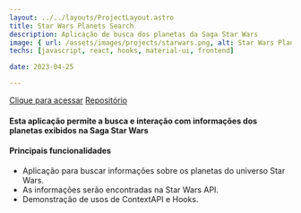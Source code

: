 ```yaml
---
layout: ../../layouts/ProjectLayout.astro
title: Star Wars Planets Search
description: Aplicação de busca dos planetas da Saga Star Wars
image: { url: /assets/images/projects/starwars.png, alt: Star Wars Planets Search }
techs: [javascript, react, hooks, material-ui, frontend]

date: 2023-04-25

---
```

[Clique para acessar](https://starwars.jhonatec.dev/ "Star Wars Planets Search") [Repositório](https://github.com/jhonatec-dev/starwars "GitHub")

#### Esta aplicação permite a busca e interação com informações dos planetas exibidos na Saga Star Wars

#### Principais funcionalidades
- Aplicação para buscar informações sobre os planetas do universo Star Wars.
- As informações serão encontradas na Star Wars API.
- Demonstração de usos de ContextAPI e Hooks.
